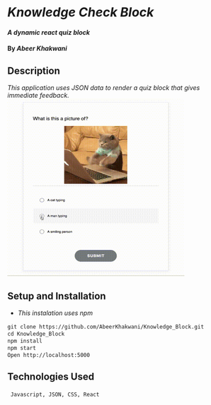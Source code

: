 
# _Knowledge Check Block_

#### _A dynamic react quiz block_

#### By _**Abeer Khakwani**_

## Description

_This application uses JSON data to render a quiz block that gives immediate feedback._
<img src="./out.gif" width="400" height="400" />
## Setup and Installation

* _This instalation uses npm_
```
git clone https://github.com/AbeerKhakwani/Knowledge_Block.git
cd Knowledge_Block
npm install
npm start
Open http://localhost:5000
```
## Technologies Used

``` Javascript, JSON, CSS, React```
